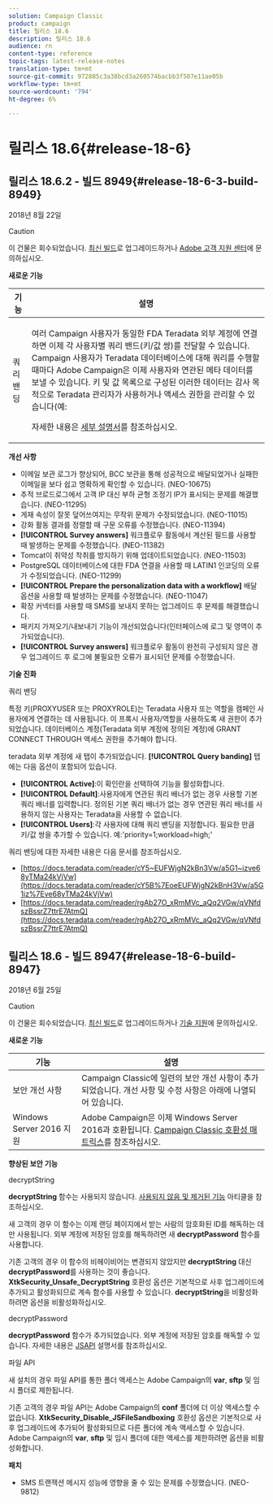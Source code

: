```yaml
---
solution: Campaign Classic
product: campaign
title: 릴리스 18.6
description: 릴리스 18.6
audience: rn
content-type: reference
topic-tags: latest-release-notes
translation-type: tm+mt
source-git-commit: 972885c3a38bcd3a260574bacbb3f507e11ae05b
workflow-type: tm+mt
source-wordcount: '794'
ht-degree: 6%

---
```



# 릴리스 18.6{#release-18-6}

## 릴리스 18.6.2 - 빌드 8949{#release-18-6-3-build-8949}

2018년 8월 22일

>[!CAUTION]
>
>이 건물은 회수되었습니다. [최신 빌드](../../production/using/build-upgrade.md)로 업그레이드하거나 [Adobe 고객 지원 센터](https://helpx.adobe.com/enterprise/admin-guide.html/enterprise/using/support-for-experience-cloud.ug.html)에 문의하십시오.

**새로운 기능**

<table> 
 <thead> 
  <tr> 
   <th> 기능<br /> </th> 
   <th> 설명<br /> </th> 
  </tr> 
 </thead> 
 <tbody> 
  <tr> 
   <td> 쿼리 밴딩<br /> </td> 
   <td> <p>여러 Campaign 사용자가 동일한 FDA Teradata 외부 계정에 연결하면 이제 각 사용자별 쿼리 밴드(키/값 쌍)를 전달할 수 있습니다. Campaign 사용자가 Teradata 데이터베이스에 대해 쿼리를 수행할 때마다 Adobe Campaign은 이제 사용자와 연관된 메타 데이터를 보낼 수 있습니다. 키 및 값 목록으로 구성된 이러한 데이터는 감사 목적으로 Teradata 관리자가 사용하거나 액세스 권한을 관리할 수 있습니다(예:</p><p>자세한 내용은 <a href="../../installation/using/external-accounts.md">세부 설명서</a>를 참조하십시오.</p> </td>
  </tr> 
 </tbody> 
</table>

**개선 사항**

* 이메일 보관 로그가 향상되어, BCC 보관을 통해 성공적으로 배달되었거나 실패한 이메일을 보다 쉽고 명확하게 확인할 수 있습니다. (NEO-10675)
* 추적 브로드로그에서 고객 IP 대신 부하 균형 조정기 IP가 표시되는 문제를 해결했습니다. (NEO-11295)
* 게재 속성이 잘못 덮어쓰여지는 무작위 문제가 수정되었습니다. (NEO-11015)
* 강화 활동 결과를 정렬할 때 구문 오류를 수정했습니다. (NEO-11394)
* **[!UICONTROL Survey answers]** 워크플로우 활동에서 계산된 필드를 사용할 때 발생하는 문제를 수정했습니다. (NEO-11382)
* Tomcat이 취약성 착취를 방지하기 위해 업데이트되었습니다. (NEO-11503)
* PostgreSQL 데이터베이스에 대한 FDA 연결을 사용할 때 LATIN1 인코딩의 오류가 수정되었습니다. (NEO-11299)
* **[!UICONTROL Prepare the personalization data with a workflow]** 배달 옵션을 사용할 때 발생하는 문제를 수정했습니다. (NEO-11047)
* 확장 커넥터를 사용할 때 SMS를 보내지 못하는 업그레이드 후 문제를 해결했습니다.
* 패키지 가져오기/내보내기 기능이 개선되었습니다(인터페이스에 로그 및 영역이 추가되었습니다).
* **[!UICONTROL Survey answers]** 워크플로우 활동이 완전히 구성되지 않은 경우 업그레이드 후 로그에 불필요한 오류가 표시되던 문제를 수정했습니다.

**기술 진화**

쿼리 밴딩

특정 키(PROXYUSER 또는 PROXYROLE)는 Teradata 사용자 또는 역할을 캠페인 사용자에게 연결하는 데 사용됩니다. 이 프록시 사용자/역할을 사용하도록 새 권한이 추가되었습니다. 데이터베이스 계정(Teradata 외부 계정에 정의된 계정)에 GRANT CONNECT THROUGH 액세스 권한을 추가해야 합니다.

teradata 외부 계정에 새 탭이 추가되었습니다. **[!UICONTROL Query banding]** 탭에는 다음 옵션이 포함되어 있습니다.

* **[!UICONTROL Active]**:이 확인란을 선택하여 기능을 활성화합니다.
* **[!UICONTROL Default]**:사용자에게 연관된 쿼리 배너가 없는 경우 사용할 기본 쿼리 배너를 입력합니다. 정의된 기본 쿼리 배너가 없는 경우 연관된 쿼리 배너를 사용하지 않는 사용자는 Teradata을 사용할 수 없습니다.
* **[!UICONTROL Users]**:각 사용자에 대해 쿼리 밴딩을 지정합니다. 필요한 만큼 키/값 쌍을 추가할 수 있습니다. 예:&#39;priority=1;workload=high;&#39;

쿼리 밴딩에 대한 자세한 내용은 다음 문서를 참조하십시오.

* [https://docs.teradata.com/reader/cY5~EUFWjgN2kBn3Vw/a5G1~izve68yTMa24kVjVw](https://docs.teradata.com/reader/cY5B%7EoeEUFWjgN2kBnH3Vw/a5G1iz%7Eve68yTMa24kVjVw)
* [https://docs.teradata.com/reader/rgAb27O_xRmMVc_aQq2VGw/qVNfdszBssrZ7ttrE7AtmQ](https://docs.teradata.com/reader/rgAb27O_xRmMVc_aQq2VGw/qVNfdszBssrZ7ttrE7AtmQ)

## 릴리스 18.6 - 빌드 8947{#release-18-6-build-8947}

2018년 6월 25일

>[!CAUTION]
>
>이 건물은 회수되었습니다. [최신 빌드](../../production/using/build-upgrade.md)로 업그레이드하거나 [기술 지원](https://helpx.adobe.com/enterprise/admin-guide.html/enterprise/using/support-for-experience-cloud.ug.html)에 문의하십시오.

**새로운 기능**

<table> 
 <thead> 
  <tr> 
   <th> 기능<br /> </th> 
   <th> 설명<br /> </th> 
  </tr> 
 </thead> 
 <tbody> 
  <tr> 
   <td> 보안 개선 사항<br /> </td> 
   <td> Campaign Classic에 일련의 보안 개선 사항이 추가되었습니다. 개선 사항 및 수정 사항은 아래에 나열되어 있습니다.<br /> </td> 
  </tr> 
  <tr> 
   <td> Windows Server 2016 지원<br /> </td> 
   <td> Adobe Campaign은 이제 Windows Server 2016과 호환됩니다. <a href="https://helpx.adobe.com/campaign/kb/compatibility-matrix.html">Campaign Classic 호환성 매트릭스</a>를 참조하십시오.<br /> </td> 
  </tr> 
 </tbody> 
</table>

**향상된 보안 기능**

decryptString

**decryptString** 함수는 사용되지 않습니다. [사용되지 않음 및 제거된 기능](https://helpx.adobe.com/kr/campaign/kb/deprecated-and-removed-features.html) 아티클을 참조하십시오.

새 고객의 경우 이 함수는 이제 랜딩 페이지에서 받는 사람의 암호화된 ID를 해독하는 데만 사용됩니다. 외부 계정에 저장된 암호를 해독하려면 새 **decryptPassword** 함수를 사용합니다.

기존 고객의 경우 이 함수의 비헤이비어는 변경되지 않았지만 **decryptString** 대신 **decryptPassword**&#x200B;를 사용하는 것이 좋습니다. **XtkSecurity_Unsafe_DecryptString** 호환성 옵션은 기본적으로 사후 업그레이드에 추가되고 활성화되므로 계속 함수를 사용할 수 있습니다. **decryptString**&#x200B;을 비활성화하려면 옵션을 비활성화하십시오.

decryptPassword

**decryptPassword** 함수가 추가되었습니다. 외부 계정에 저장된 암호를 해독할 수 있습니다. 자세한 내용은 [JSAPI](https://helpx.adobe.com/kr/campaign/kb/compatibility-matrix.html) 설명서를 참조하십시오.

파일 API

새 설치의 경우 파일 API를 통한 폴더 액세스는 Adobe Campaign의 **var**, **sftp** 및 임시 폴더로 제한됩니다.

기존 고객의 경우 파일 API는 Adobe Campaign의 **conf** 폴더에 더 이상 액세스할 수 없습니다. **XtkSecurity_Disable_JSFileSandboxing** 호환성 옵션은 기본적으로 사후 업그레이드에 추가되어 활성화되므로 다른 폴더에 계속 액세스할 수 있습니다. Adobe Campaign의 **var**, **sftp** 및 임시 폴더에 대한 액세스를 제한하려면 옵션을 비활성화합니다.

**패치**

* SMS 트랜잭션 메시지 성능에 영향을 줄 수 있는 문제를 수정했습니다. (NEO-9812)

